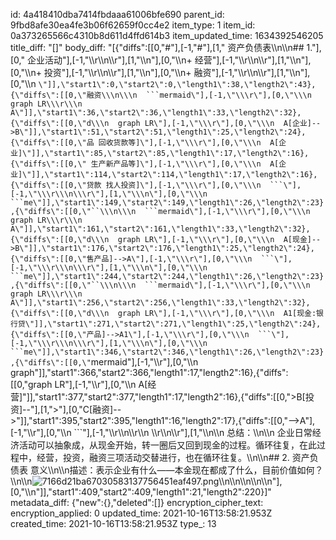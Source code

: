 id: 4a418410dba7414fbdaaa61006bfe690
parent_id: 9fbd8afe30ea4fe3b06f62659f0cc4e2
item_type: 1
item_id: 0a373265566c4310b8d611d4ffd614b3
item_updated_time: 1634392546205
title_diff: "[]"
body_diff: "[{\"diffs\":[[0,\"#\"],[-1,\"#\"],[1,\" 资产负债表\\\n\\\n##  1.\"],[0,\" 企业活动\"],[-1,\"\\\r\\\n\\\r\"],[1,\"\\\n\"],[0,\"\\\n+ 经营\"],[-1,\"\\\r\\\n\\\r\"],[1,\"\\\n\"],[0,\"\\\n+ 投资\"],[-1,\"\\\r\\\n\\\r\"],[1,\"\\\n\"],[0,\"\\\n+ 融资\"],[-1,\"\\\r\\\n\\\r\"],[1,\"\\\n\"],[0,\"\\\n  `\"]],\"start1\":0,\"start2\":0,\"length1\":38,\"length2\":43},{\"diffs\":[[0,\"融资\\\n\\\n  ```mermaid\"],[-1,\"\\\r\"],[0,\"\\\n  graph LR\\\r\\\n  A\"]],\"start1\":36,\"start2\":36,\"length1\":33,\"length2\":32},{\"diffs\":[[0,\"d\\\n  graph LR\"],[-1,\"\\\r\"],[0,\"\\\n  A[企业]-->B\"]],\"start1\":51,\"start2\":51,\"length1\":25,\"length2\":24},{\"diffs\":[[0,\"品 回收货款等]\"],[-1,\"\\\r\"],[0,\"\\\n  A[企业]\"]],\"start1\":85,\"start2\":85,\"length1\":17,\"length2\":16},{\"diffs\":[[0,\" 生产新产品等]\"],[-1,\"\\\r\"],[0,\"\\\n  A[企业]\"]],\"start1\":114,\"start2\":114,\"length1\":17,\"length2\":16},{\"diffs\":[[0,\"贷款 找人投资]\"],[-1,\"\\\r\"],[0,\"\\\n  ```\"],[-1,\"\\\r\\\n\\\r\"],[1,\"\\\n\"],[0,\"\\\n  ```me\"]],\"start1\":149,\"start2\":149,\"length1\":26,\"length2\":23},{\"diffs\":[[0,\"``\\\n\\\n  ```mermaid\"],[-1,\"\\\r\"],[0,\"\\\n  graph LR\\\r\\\n  A\"]],\"start1\":161,\"start2\":161,\"length1\":33,\"length2\":32},{\"diffs\":[[0,\"d\\\n  graph LR\"],[-1,\"\\\r\"],[0,\"\\\n  A[现金]-->B\"]],\"start1\":176,\"start2\":176,\"length1\":25,\"length2\":24},{\"diffs\":[[0,\"售产品]-->A\"],[-1,\"\\\r\"],[0,\"\\\n  ```\"],[-1,\"\\\r\\\n\\\r\"],[1,\"\\\n\"],[0,\"\\\n  ```me\"]],\"start1\":244,\"start2\":244,\"length1\":26,\"length2\":23},{\"diffs\":[[0,\"``\\\n\\\n  ```mermaid\"],[-1,\"\\\r\"],[0,\"\\\n  graph LR\\\r\\\n  A\"]],\"start1\":256,\"start2\":256,\"length1\":33,\"length2\":32},{\"diffs\":[[0,\"d\\\n  graph LR\"],[-1,\"\\\r\"],[0,\"\\\n  A1[现金:银行贷\"]],\"start1\":271,\"start2\":271,\"length1\":25,\"length2\":24},{\"diffs\":[[0,\"产品]-->A1\"],[-1,\"\\\r\"],[0,\"\\\n  ```\"],[-1,\"\\\r\\\n\\\r\"],[1,\"\\\n\"],[0,\"\\\n  ```me\"]],\"start1\":346,\"start2\":346,\"length1\":26,\"length2\":23},{\"diffs\":[[0,\"`mermaid\"],[-1,\"\\\r\"],[0,\"\\\n  graph\"]],\"start1\":366,\"start2\":366,\"length1\":17,\"length2\":16},{\"diffs\":[[0,\"graph LR\"],[-1,\"\\\r\"],[0,\"\\\n  A[经营]\"]],\"start1\":377,\"start2\":377,\"length1\":17,\"length2\":16},{\"diffs\":[[0,\">B[投资]--\"],[1,\">\"],[0,\"C[融资]-->\"]],\"start1\":395,\"start2\":395,\"length1\":16,\"length2\":17},{\"diffs\":[[0,\"-->A\"],[-1,\"\\\r\"],[0,\"\\\n  ```\"],[-1,\"\\\r\\\n\\\r\\\n  \\\r\\\n\\\r\"],[1,\"\\\n\\\n  总结：\\\n\\\n  企业日常经济活动可以抽象成，从现金开始，转一圈后又回到现金的过程。循环往复，在此过程中，经营，投资，融资三项活动交替进行，也在循环往复。\\\n\\\n##  2. 资产负债表 意义\\\n\\\n描述：表示企业有什么——本金现在都成了什么，目前价值如何？\\\n\\\n![7166d21ba67030583137756451eaf497.png](:/d0e467a50d3f4f9984560580a12691d2)\\\n\\\n\\\n\\\n\\\n\"],[0,\"\\\n\"]],\"start1\":409,\"start2\":409,\"length1\":21,\"length2\":220}]"
metadata_diff: {"new":{},"deleted":[]}
encryption_cipher_text: 
encryption_applied: 0
updated_time: 2021-10-16T13:58:21.953Z
created_time: 2021-10-16T13:58:21.953Z
type_: 13